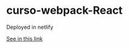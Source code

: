 # curso-webpack-React

Deployed in netlify

[See in this link](https://6192d5518f89d4094e417816--nervous-boyd-efc459.netlify.app/)
